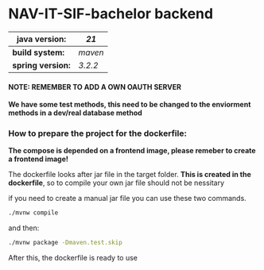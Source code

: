 # NAV-IT-SIF-bachelor backend
| java version:   | _21_    |  
|-----------------|---------|
| **build system:**   | _maven_ |
| **spring version:** | _3.2.2_ |




#### NOTE: REMEMBER TO ADD A OWN OAUTH SERVER


**We have some test methods, this need to be changed to the enviorment methods in a dev/real database method**
### How to prepare the project for the dockerfile:
**The compose is depended on a frontend image, please remeber to create a frontend image!**

The dockerfile looks after jar file in the target folder. **This is created in the dockerfile**, so to compile your own jar file should not be nessitary

if you need to create a manual jar file you can use these two commands. 

```bash
./mvnw compile
```
and then:  
```bash 
./mvnw package -Dmaven.test.skip
```


After this, the dockerfile is ready to use